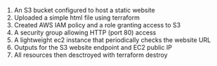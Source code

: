 1. An S3 bucket configured to host a static website
2. Uploaded a simple html file using terraform
3. Created AWS IAM policy and a role granting access to S3
4. A security group allowing HTTP (port 80) access
5. A lightweight ec2 instance that periodically checks the website URL
6. Outputs for the S3 website endpoint and EC2 public IP
7. All resources then desctroyed with terraform destroy
